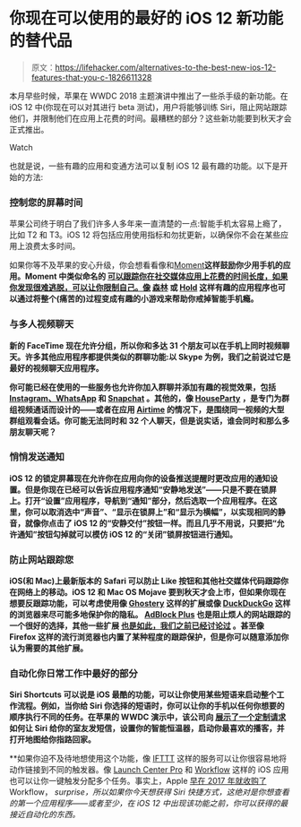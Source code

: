 # 你现在可以使用的最好的 iOS 12 新功能的替代品

> 原文：<https://lifehacker.com/alternatives-to-the-best-new-ios-12-features-that-you-c-1826611328>

本月早些时候，苹果在 WWDC 2018 主题演讲中推出了一些杀手级的新功能。在 iOS 12 中(你现在可以对其进行 beta 测试)，用户将能够训练 Siri，阻止网站跟踪他们，并限制他们在应用上花费的时间。最糟糕的部分？这些新功能要到秋天才会正式推出。

Watch

也就是说，一些有趣的应用和变通方法可以复制 iOS 12 最有趣的功能。以下是开始的方法:

### **控制您的屏幕时间**

苹果公司终于明白了我们许多人多年来一直清楚的一点:智能手机太容易上瘾了，比如 T2 和 T3。iOS 12 将包括应用使用指标和勿扰更新，以确保你不会在某些应用上浪费太多时间。

如果你等不及苹果的安心升级，你会想看看像和[Moment](https://inthemoment.io/)**这样鼓励你少用手机的应用。Moment 中类似命名的 [可以跟踪你在社交媒体应用上花费的时间长度，如果你发现很难逃脱，可以让你限制自己。像](https://itunes.apple.com/us/app/in-moment-limit-phone-usage/id1171075554?mt=8) [森林](https://www.forestapp.cc/en/) 或 [Hold](https://itunes.apple.com/lv/app/hold-time-well-spent/id1021172924?mt=8) 这样有趣的应用程序也可以通过将整个(痛苦的)过程变成有趣的小游戏来帮助你戒掉智能手机瘾。**

### ****与多人视频聊天****

**新的 FaceTime 现在允许分组，所以你和多达 31 个朋友可以在手机上同时视频聊天。许多其他应用程序都提供类似的群聊功能:以 Skype 为例，我们之前说过它是最好的视频聊天应用程序。**

**你可能已经在使用的一些服务也允许你加入群聊并添加有趣的视觉效果，包括 [Instagram、WhatsApp](https://thenextweb.com/facebook/2018/05/02/instagram-and-whatsapp-are-both-getting-group-video-calls-soon/) 和 [Snapchat](https://gizmodo.com/snapchat-announces-group-video-chat-feature-that-instag-1824280416) 。其他的，像 [HouseParty](https://itunes.apple.com/us/app/houseparty/id1065781769?mt=8) ，是专门为群组视频通话而设计的——或者在应用 [Airtime](https://itunes.apple.com/us/app/airtime-live-group-video-chat/id1018368216?mt=8) 的情况下，是围绕同一视频的大型群组观看会话。你可能无法同时和 32 个人聊天，但是说实话，谁会同时和那么多朋友聊天呢？**

### ****悄悄发送通知****

**iOS 12 的锁定屏幕现在允许你在应用向你的设备推送提醒时更改应用的通知设置。但是你现在已经可以告诉应用程序通知“安静地发送”——只是不要在锁屏上。打开“设置”应用程序，导航到“通知”部分，然后选取一个应用程序。在这里，你可以取消选中“声音”、“显示在锁屏上”和“显示为横幅”，以实现相同的静音，就像你点击了 iOS 12 的“安静交付”按钮一样。而且几乎不用说，只要把“允许通知”按钮勾掉就可以模仿 iOS 12 的“关闭”锁屏按钮进行通知。**

### ****防止网站跟踪您****

**iOS(和 Mac)上最新版本的 Safari 可以防止 Like 按钮和其他社交媒体代码跟踪你在网络上的移动。iOS 12 和 Mac OS Mojave 要到秋天才会上市，但如果你现在想要反跟踪功能，可以考虑使用像 [Ghostery](https://www.ghostery.com/products/?utm_source=ghostery.com&utm_campaign=products_menu#mobile-browser) 这样的扩展或像 [DuckDuckGo](https://spreadprivacy.com/privacy-simplified/) 这样的浏览器来尽可能多地保护你的隐私。 [AdBlock Plus](https://adblockplus.org/) 也是阻止烦人的网站跟踪的一个很好的选择，其他一些扩展 [也是如此，我们之前已经讨论过](https://lifehacker.com/the-best-browser-extensions-that-protect-your-privacy-479408034) 。甚至像 Firefox 这样的流行浏览器也内置了某种程度的跟踪保护，但是你可以随意添加你认为需要的其他扩展。**

### ****自动化你日常工作中最好的部分****

**Siri Shortcuts 可以说是 iOS 最酷的功能，可以让你使用某些短语来启动整个工作流程。例如，当你给 Siri 你选择的短语时，你可以让你的手机以任何你想要的顺序执行不同的任务。在苹果的 WWDC 演示中，该公司向 [展示了一个定制请求](https://youtu.be/UThGcWBIMpU?t=2249) 如何让 Siri 给你的室友发短信，设置你的智能恒温器，启动你最喜欢的播客，并打开地图给你指路回家。** 

**如果你迫不及待地想使用这个功能，像 [IFTTT](https://lifehacker.com/the-beginners-guide-to-ifttt-1819624556) 这样的服务可以让你很容易地将动作链接到不同的触发器。像 [Launch Center Pro](https://lifehacker.com/the-best-app-launcher-for-iphone-5836229) 和 [Workflow](https://itunes.apple.com/us/app/workflow/id915249334?mt=8) 这样的 iOS 应用也可以让你一键触发分配多个任务。事实上，Apple [早在 2017 年就收购了](https://techcrunch.com/2017/03/22/apple-has-acquired-workflow-a-powerful-automation-tool-for-ipad-and-iphone/) Workflow， *surprise，*所以如果你今天想获得 Siri 快捷方式，这绝对是你想查看的第一个应用程序——或者至少，在 iOS 12 中出现该功能之前，你可以获得的最接近自动化的东西。**